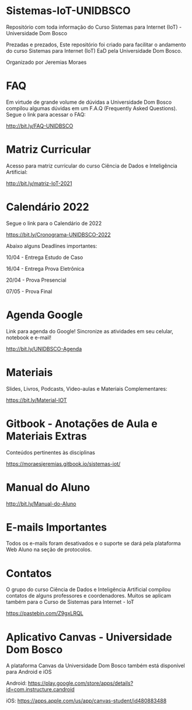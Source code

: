 # Sistemas-IoT-UNIDBSCO
Repositório com toda informação do Curso Sistemas para Internet (IoT) - Universidade Dom Bosco

Prezadas e prezados,
Este repositório foi criado para facilitar o andamento do curso Sistemas para Internet (IoT) EaD pela Universidade Dom Bosco.

Organizado por Jeremias Moraes

# FAQ
Em virtude de grande volume de dúvidas a Universidade Dom Bosco compilou algumas dúvidas em um F.A.Q (Frequently Asked Questions).
Segue o link para acessar o FAQ:

http://bit.ly/FAQ-UNIDBSCO

# Matriz Curricular

Acesso para matriz curricular do curso Ciência de Dados e Inteligência Artificial:

http://bit.ly/matriz-IoT-2021


# Calendário 2022
Segue o link para o Calendário de 2022

https://bit.ly/Cronograma-UNIDBSCO-2022

Abaixo alguns Deadlines importantes:

10/04 - Entrega Estudo de Caso

16/04 - Entrega Prova Eletrônica

20/04 - Prova Presencial

07/05 - Prova Final

# Agenda Google
Link para agenda do Google! Sincronize as atividades em seu celular, notebook e e-mail!

http://bit.ly/UNIDBSCO-Agenda

# Materiais
Slides, Livros, Podcasts, Video-aulas e Materiais Complementares:

https://bit.ly/Material-IOT

# Gitbook - Anotações de Aula e Materiais Extras
Conteúdos pertinentes às disciplinas

https://moraesjeremias.gitbook.io/sistemas-iot/

# Manual do Aluno

http://bit.ly/Manual-do-Aluno

# E-mails Importantes

Todos os e-mails foram desativados e o suporte se dará pela plataforma Web Aluno na seção de protocolos.

# Contatos
O grupo do curso Ciência de Dados e Inteligência Artificial compilou contatos de alguns professores e coordenadores.
Muitos se aplicam também para o Curso de Sistemas para Internet - IoT

https://pastebin.com/Z9gxLRQL


# Aplicativo Canvas - Universidade Dom Bosco

A plataforma Canvas da Universidade Dom Bosco também está disponível para Android e iOS

Android: https://play.google.com/store/apps/details?id=com.instructure.candroid

iOS: https://apps.apple.com/us/app/canvas-student/id480883488
 
 
